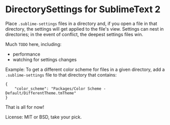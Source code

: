 DirectorySettings for SublimeText 2
===================================

Place `.sublime-settings` files in a directory and, if you open a file in that directory, the settings will get applied to the file's view. Settings can nest in directories; in the event of conflict, the deepest settings files win.

Much `TODO` here, including:

- performance
- watching for settings changes

Example: To get a different color scheme for files in a given directory, add a `.sublime-settings` file to that directory that contains:

    {
        "color_scheme": "Packages/Color Scheme - Default/DifferentTheme.tmTheme"
    }

That is all for now!

License: MIT or BSD, take your pick.